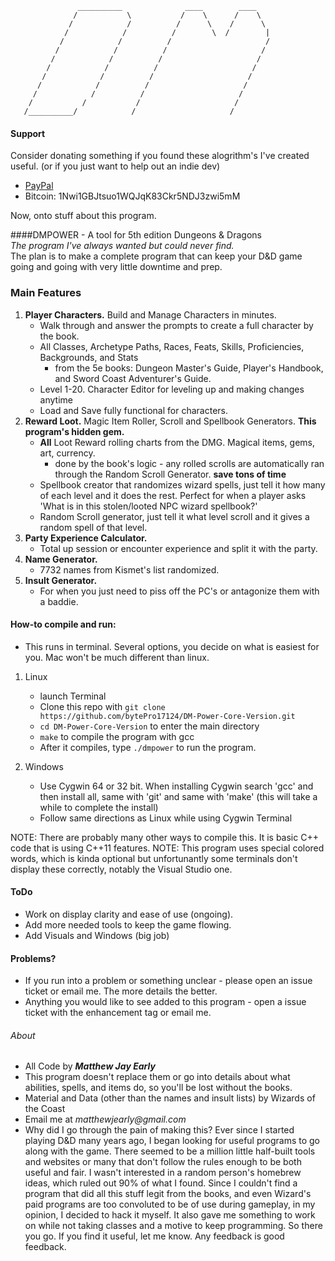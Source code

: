 ```
               __________              ____        ____
              /           \           /    \      /    \
             /            /          /      \    /      \
            /            /          /        \  /        |
           /            /          /                     /
          /            /          /                     /
         /            /          /                     /
        /            /          /                     /
       /            /          /                     /
      /            /          /                     /
     /            /          /                     /
    /           /           /                     /
   /__________/            /                     /
```
#### Support
  
Consider donating something if you found these alogrithm's I've created useful. (or if you just want to help out an indie dev) 
* [PayPal](https://www.paypal.me/mattearly/)  
* Bitcoin: 1Nwi1GBJtsuo1WQJqK83Ckr5NDJ3zwi5mM  

Now, onto stuff about this program.  

####DMPOWER - A tool for 5th edition Dungeons & Dragons  
_The program I've always wanted but could never find._  
The plan is to make a complete program that can keep your D&D game going and going with very little downtime and prep.

### Main Features  
1. **Player Characters.** Build and Manage Characters in minutes.
    * Walk through and answer the prompts to create a full character by the book.  
    * All Classes, Archetype Paths, Races, Feats, Skills, Proficiencies, Backgrounds, and Stats  
        * from the 5e books: Dungeon Master's Guide, Player's Handbook, and Sword Coast Adventurer's Guide.  
    * Level 1-20. Character Editor for leveling up and making changes anytime  
    * Load and Save fully functional for characters.  
2. **Reward Loot.** Magic Item Roller, Scroll and Spellbook Generators. **This program's hidden gem.**  
    * **All** Loot Reward rolling charts from the DMG. Magical items, gems, art, currency.
        * done by the book's logic - any rolled scrolls are automatically ran through the Random Scroll Generator. **save tons of time**
    * Spellbook creator that randomizes wizard spells, just tell it how many of each level and it does the rest. Perfect for when a player asks 'What is in this stolen/looted NPC wizard spellbook?'   
    * Random Scroll generator, just tell it what level scroll and it gives a random spell of that level.
3. **Party Experience Calculator.**  
	* Total up session or encounter experience and split it with the party.  
4. **Name Generator.** 
    * 7732 names from Kismet's list randomized.  
5. **Insult Generator.**  
	* For when you just need to piss off the PC's or antagonize them with a baddie.  

#### How-to compile and run:  

* This runs in terminal. Several options, you decide on what is easiest for you. Mac won't be much different than linux.  

1. Linux  
    * launch Terminal  
    * Clone this repo with ```git clone https://github.com/bytePro17124/DM-Power-Core-Version.git```  
    * ```cd DM-Power-Core-Version``` to enter the main directory  
    * ```make```  to compile the program with gcc  
    * After it compiles, type ```./dmpower``` to run the program.  

2. Windows  
    * Use Cygwin 64 or 32 bit. When installing Cygwin search 'gcc' and then install all, same with 'git' and same with 'make'  (this will take a while to complete the install)
    * Follow same directions as Linux while using Cygwin Terminal

NOTE: There are probably many other ways to compile this. It is basic C++ code that is using C++11 features.
NOTE: This program uses special colored words, which is kinda optional but unfortunantly some terminals don't display these correctly, notably the Visual Studio one.  

#### ToDo
* Work on display clarity and ease of use (ongoing).
* Add more needed tools to keep the game flowing.
* Add Visuals and Windows (big job)

#### Problems?

* If you run into a problem or something unclear - please open an issue ticket or email me. The more details the better.
* Anything you would like to see added to this program - open a issue ticket with the enhancement tag or email me.

###### About

* All Code by **_Matthew Jay Early_** 
* This program doesn't replace them or go into details about what abilities, spells, and items do, so you'll be lost without the books.
* Material and Data (other than the names and insult lists) by Wizards of the Coast
* Email me at _matthewjearly@gmail.com_
* Why did I go through the pain of making this? Ever since I started playing D&D many years ago, I began looking for useful programs to go along with the game. There seemed to be a million little half-built tools and websites or many that don't follow the rules enough to be both useful and fair. I wasn't interested in a random person's homebrew ideas, which ruled out 90% of what I found. Since I couldn't find a program that did all this stuff legit from the books, and even Wizard's paid programs are too convoluted to be of use during gameplay, in my opinion, I decided to hack it myself. It also gave me something to work on while not taking classes and a motive to keep programming. So there you go. If you find it useful, let me know. Any feedback is good feedback.

